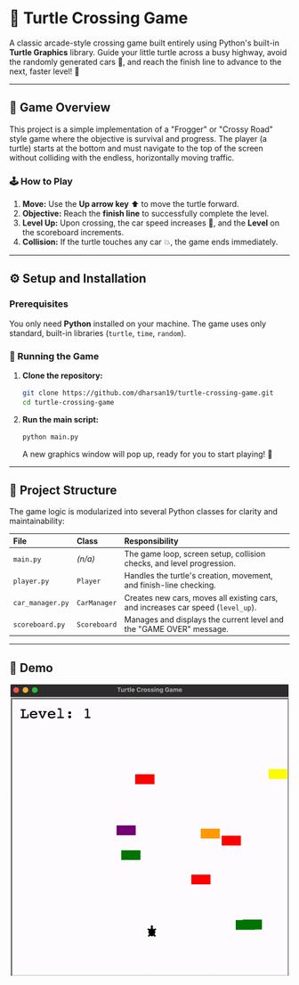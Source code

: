 # 🐢 Turtle Crossing Game

A classic arcade-style crossing game built entirely using Python's built-in **Turtle Graphics** library. Guide your little turtle across a busy highway, avoid the randomly generated cars 🚗, and reach the finish line to advance to the next, faster level! 🚀

---

## 🚦 Game Overview

This project is a simple implementation of a "Frogger" or "Crossy Road" style game where the objective is survival and progress. The player (a turtle) starts at the bottom and must navigate to the top of the screen without colliding with the endless, horizontally moving traffic.

### 🕹️ How to Play

1.  **Move:** Use the **Up arrow key** ⬆️ to move the turtle forward.
2.  **Objective:** Reach the **finish line** to successfully complete the level.
3.  **Level Up:** Upon crossing, the car speed increases 💨, and the **Level** on the scoreboard increments.
4.  **Collision:** If the turtle touches any car 💥, the game ends immediately.

---

## ⚙️ Setup and Installation

### Prerequisites

You only need **Python** installed on your machine. The game uses only standard, built-in libraries (`turtle`, `time`, `random`).

### 🚀 Running the Game

1.  **Clone the repository:**
    ```bash
    git clone https://github.com/dharsan19/turtle-crossing-game.git
    cd turtle-crossing-game
    ```
2.  **Run the main script:**
    ```bash
    python main.py
    ```
    A new graphics window will pop up, ready for you to start playing! 🎉

---

## 📂 Project Structure

The game logic is modularized into several Python classes for clarity and maintainability:

| File | Class | Responsibility |
| :--- | :--- | :--- |
| `main.py` | *(n/a)* | The game loop, screen setup, collision checks, and level progression. |
| `player.py` | `Player` | Handles the turtle's creation, movement, and finish-line checking. |
| `car_manager.py` | `CarManager` | Creates new cars, moves all existing cars, and increases car speed (`level_up`). |
| `scoreboard.py` | `Scoreboard` | Manages and displays the current level and the "GAME OVER" message. |

---
## 🎥 Demo

<p align="center">
  <img src="assets/turtle_crossing.gif" alt="Turtle Crossing Game" width="500"/>
</p>